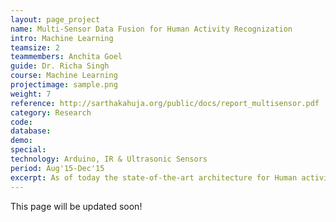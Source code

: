 ```yaml
---
layout: page_project
name: Multi-Sensor Data Fusion for Human Activity Recognization
intro: Machine Learning
teamsize: 2
teammembers: Anchita Goel
guide: Dr. Richa Singh
course: Machine Learning
projectimage: sample.png
weight: 7
reference: http://sarthakahuja.org/public/docs/report_multisensor.pdf
category: Research
code: 
database: 
demo:
special:
technology: Arduino, IR & Ultrasonic Sensors
period: Aug'15-Dec'15
excerpt: As of today the state-of-the-art architecture for Human activity detection is found in two different domains. One is where wearable sensors like accelerometers, gyrometers mounted on smartphones and smartwatches are used and other where egocentric cameras are used. The use of egocentric cameras on human activity detection has just cropped up. We here perform data fusion between these two domains in an attempt to improve the performance of the existing architecture.
---
```

This page will be updated soon!